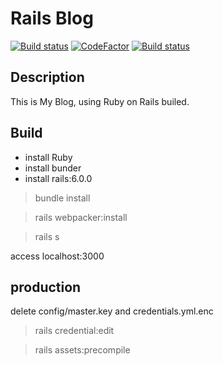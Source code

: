 # Rails Blog

[![Build status](https://ci.appveyor.com/api/projects/status/ifpoju6rbax4kh0f?svg=true)](https://ci.appveyor.com/project/sdttttt/bingdashi-rails)
[![CodeFactor](https://www.codefactor.io/repository/github/sdttttt/bingdashi-rails/badge)](https://www.codefactor.io/repository/github/sdttttt/bingdashi-rails)
[![Build status](https://dev.azure.com/shiinazch/one/_apis/build/status/sdttttt.Bingdashi-Rails)](https://ci.appveyor.com/project/sdttttt/bingdashi-rails)

## Description

This is My Blog, using Ruby on Rails builed.

## Build

- install Ruby
- install bunder
- install rails:6.0.0

> bundle install

> rails webpacker:install

> rails s

access localhost:3000

## production
delete config/master.key and credentials.yml.enc

> rails credential:edit

> rails assets:precompile
